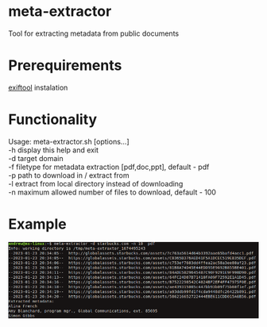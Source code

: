 # meta-extractor
Tool for extracting metadata from public documents

# Prerequirements
[exiftool](https://github.com/exiftool/exiftool) instalation

# Functionality 

Usage: meta-extractor.sh [options...] <br>
 -h	 display this help and exit <br>
 -d	 target domain <br>
 -f	 filetype for metadata extraction [pdf,doc,ppt], default - pdf <br>
 -p	 path to download in / extract from <br>
 -l	 extract from local directory instead of downloading <br>
 -n	 maximum allowed number of files to download, default - 100 <br>
 
 # Example

 ![PoC](https://raw.githubusercontent.com/abletsoff/meta-extractor/main/PoC.png?raw=true)
